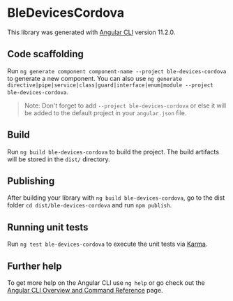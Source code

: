 # BleDevicesCordova

This library was generated with [Angular CLI](https://github.com/angular/angular-cli) version 11.2.0.

## Code scaffolding

Run `ng generate component component-name --project ble-devices-cordova` to generate a new component. You can also use `ng generate directive|pipe|service|class|guard|interface|enum|module --project ble-devices-cordova`.
> Note: Don't forget to add `--project ble-devices-cordova` or else it will be added to the default project in your `angular.json` file. 

## Build

Run `ng build ble-devices-cordova` to build the project. The build artifacts will be stored in the `dist/` directory.

## Publishing

After building your library with `ng build ble-devices-cordova`, go to the dist folder `cd dist/ble-devices-cordova` and run `npm publish`.

## Running unit tests

Run `ng test ble-devices-cordova` to execute the unit tests via [Karma](https://karma-runner.github.io).

## Further help

To get more help on the Angular CLI use `ng help` or go check out the [Angular CLI Overview and Command Reference](https://angular.io/cli) page.
